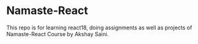 # Namaste-React
This repo is for learning react18, doing assignments as well as projects of Namaste-React Course by Akshay Saini.
